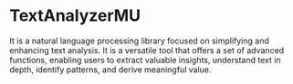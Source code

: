 # TextAnalyzerMU
It is a natural language processing library focused on simplifying and enhancing text analysis. It is a versatile tool that offers a set of advanced functions, enabling users to extract valuable insights, understand text in depth, identify patterns, and derive meaningful value.